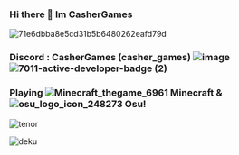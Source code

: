 ### Hi there 👋 Im CasherGames

![71e6dbba8e5cd31b5b6480262eafd79d](https://github.com/CasherGames/CasherGames/assets/86890809/a99956dd-8b26-4cf8-9ad7-99a490381f66)

### Discord : CasherGames (casher_games) ![image](https://github.com/CasherGames/CasherGames/assets/86890809/2203b924-3ca1-4b70-861a-ba3cb7f9a34b) ![7011-active-developer-badge (2)](https://github.com/CasherGames/CasherGames/assets/86890809/5b32dedd-c28a-4dea-811c-50863036a2c4)




### Playing ![Minecraft_thegame_6961](https://github.com/CasherGames/CasherGames/assets/86890809/05891a01-cfdf-42d4-a725-23ae3b9ac4c2) Minecraft &  ![osu_logo_icon_248273](https://github.com/CasherGames/CasherGames/assets/86890809/cfc22103-4d64-460d-9fff-5e4b24fff165) Osu!

![tenor](https://github.com/CasherGames/CasherGames/assets/86890809/a13151e5-6d95-4a23-9205-e729fb073657)

![deku](https://github.com/CasherGames/CasherGames/assets/86890809/c618f877-63a8-448c-a6e9-a038d1d8586b)


